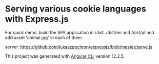 # Serving various cookie languages with Express.js

For quick demo, build the SPA application in /dist, /dist/en and /dist/pl and add asset 'animal.jpg' in each of them.

server:
https://github.com/lukaszpochron/expressjs/blob/master/serve.js

This project was generated with [Angular CLI](https://github.com/angular/angular-cli) version 12.2.5.
